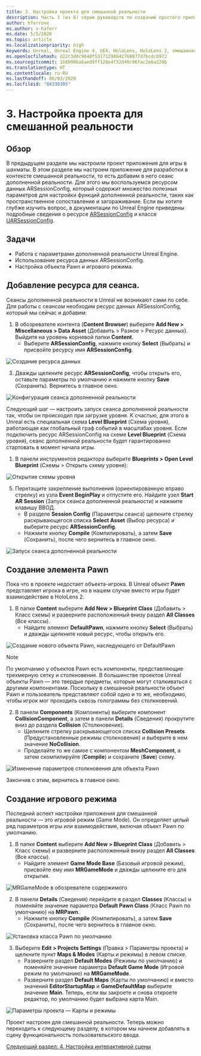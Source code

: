 ```yaml
---
title: 3. Настройка проекта для смешанной реальности
description: Часть 3 (из 6) серии руководств по созданию простого приложения для игры в шахматы с помощью Unreal Engine 4 и подключаемого модуля средств разработки пользовательского интерфейса (UX) из набора средств для смешанной реальности
author: hferrone
ms.author: v-haferr
ms.date: 5/5/2020
ms.topic: article
ms.localizationpriority: high
keywords: Unreal, Unreal Engine 4, UE4, HoloLens, HoloLens 2, смешанная реальность, учебник, начало работы, MRTK, UXT, средства разработки пользовательского интерфейса, средства UX, документация
ms.openlocfilehash: d22c3d8c9048f53171298642768877d7bcdcb972
ms.sourcegitcommit: 1b8090ba6aed9ff128e4f32d40c96fac2e6a220b
ms.translationtype: HT
ms.contentlocale: ru-RU
ms.lasthandoff: 06/03/2020
ms.locfileid: "84330305"
---
```

# <a name="3-setting-up-your-project-for-mixed-reality"></a>3. Настройка проекта для смешанной реальности

## <a name="overview"></a>Обзор

В предыдущем разделе мы настроили проект приложения для игры в шахматы. В этом разделе мы настроем приложение для разработки в контексте смешанной реальности, то есть добавим в него сеанс дополненной реальности. Для этого мы воспользуемся ресурсом данных ARSessionConfig, который содержит множество полезных параметров для настройки функций дополненной реальности, таких как пространственное сопоставление и загораживание. Если вы хотите глубже изучить вопрос, в документации по Unreal Engine приведены подробные сведения о ресурсе [ARSessionConfig](https://docs.unrealengine.com/en-US/PythonAPI/class/ARSessionConfig.html) и классе [UARSessionConfig](https://docs.unrealengine.com/en-US/API/Runtime/AugmentedReality/UARSessionConfig/index.html).

## <a name="objectives"></a>Задачи
* Работа с параметрами дополненной реальности Unreal Engine. 
* Использование ресурса данных ARSessionConfig.
* Настройка объекта Pawn и игрового режима.

## <a name="adding-the-session-asset"></a>Добавление ресурса для сеанса.
Сеансы дополненной реальности в Unreal не возникают сами по себе. Для работы с сеансом необходим ресурс данных ARSessionConfig, который мы сейчас и добавим:

1. В обозревателе контента (**Content Browser**) выберите **Add New > Miscellaneous > Data Asset** (Добавить > Разное > Ресурс данных). Выйдите на уровень корневой папки **Content**. 
    * Выберите **ARSessionConfig**, нажмите кнопку **Select** (Выбрать) и присвойте ресурсу имя **ARSessionConfig**.

![Создание ресурса данных](images/unreal-uxt/3-createasset.PNG)

3. Дважды щелкните ресурс **ARSessionConfig**, чтобы открыть его, оставьте параметры по умолчанию и нажмите кнопку **Save** (Сохранить). Вернитесь в главное окно. 

![Конфигурация сеанса дополненной реальности](images/unreal-uxt/3-arsessionconfig.PNG)

Следующий шаг — настроить запуск сеанса дополненной реальности так, чтобы он происходил при загрузке уровня. К счастью, для этого в Unreal есть специальная схема **Level Blueprint** (Схема уровня), работающая как глобальный граф событий в масштабах уровня. Если подключить ресурс ARSessionConfig на схеме **Level Blueprint** (Схема уровня), сеанс дополненной реальности будет гарантированно стартовать в момент начала игры.

1. В панели инструментов редактора выберите **Blueprints > Open Level Blueprint** (Схемы > Открыть схему уровня): 

![Открытие схемы уровня](images/unreal-uxt/3-level-blueprint.PNG)

5. Перетащите закрепление выполнения (ориентированную вправо стрелку) из узла **Event BeginPlay** и отпустите его. Найдите узел **Start AR Session** (Запуск сеанса дополненной реальности) и нажмите клавишу ВВОД.  
    * В разделе **Session Config** (Параметры сеанса) щелкните стрелку раскрывающегося списка **Select Asset** (Выбор ресурса) и выберите ресурс **ARSessionConfig**. 
    * Нажмите кнопку **Compile** (Компилировать), а затем **Save** (Сохранить), после чего вернитесь в главное окно.

![Запуск сеанса дополненной реальности](images/unreal-uxt/3-start-ar-session.PNG)

## <a name="create-a-pawn"></a>Создание элемента Pawn
Пока что в проекте недостает объекта-игрока. В Unreal объект **Pawn** представляет игрока в игре, но в нашем случае вместо игры будет взаимодействие в HoloLens 2.

1. В папке **Content** выберите **Add New > Blueprint Class** (Добавить > Класс схемы) и разверните расположенный внизу раздел **All Classes** (Все классы). 
    * Найдите элемент **DefaultPawn**, нажмите кнопку **Select** (Выбрать) и дважды щелкните новый ресурс, чтобы открыть его. 

![Создание нового объекта Pawn, наследующего от DefaultPawn](images/unreal-uxt/3-defaultpawn.PNG)

> [!NOTE]
> По умолчанию у объектов Pawn есть компоненты, представляющие трехмерную сетку и столкновение. В большинстве проектов Unreal объекты Pawn — это твердые предметы, которые могут сталкиваться с другими компонентами. Поскольку в смешанной реальности объект Pawn и пользователь представляют собой одно и то же, необходимо, чтобы игрок мог проходить сквозь голограммы без столкновений. 

2. В панели **Components** (Компоненты) выберите компонент **CollisionComponent**, а затем в панели **Details** (Сведения) прокрутите вниз до раздела **Collision** (Столкновение). 
    * Щелкните стрелку раскрывающегося списка **Collision Presets** (Предустановленные режимы столкновения) и выберите в нем значение **NoCollision**. 
    * Проделайте то же самое с компонентом **MeshComponent**, а затем скомпилируйте (**Compile**) и сохраните (**Save**) схему. 

![Изменение параметров столкновения для объекта Pawn](images/unreal-uxt/3-nocollision.PNG)

Закончив с этим, вернитесь в главное окно.

## <a name="create-a-game-mode"></a>Создание игрового режима
Последний аспект настройки приложения для смешанной реальности — это игровой режим (Game Mode). Он определяет целый ряд параметров игры или взаимодействия, включая объект Pawn по умолчанию.

1.  В папке **Content** выберите **Add New > Blueprint Class** (Добавить > Класс схемы) и разверните расположенный внизу раздел **All Classes** (Все классы). 
    * Найдите элемент **Game Mode Base** (Базовый игровой режим), присвойте ему имя **MRGameMode** и дважды щелкните его для открытия. 

![MRGameMode в обозревателе содержимого](images/unreal-uxt/3-gamemode.PNG)

2.  В панели **Details** (Сведения) перейдите в раздел **Classes** (Классы) и поменяйте значение параметра **Default Pawn Class** (Класс Pawn по умолчанию) на **MRPawn**. 
    * Нажмите кнопку **Compile** (Компилировать), а затем **Save** (Сохранить), после чего вернитесь в главное окно. 

![Установка класса Pawn по умолчанию](images/unreal-uxt/3-setpawn.PNG)

3.  Выберите **Edit > Projects Settings** (Правка > Параметры проекта) и щелкните пункт **Maps & Modes** (Карты и режимы) в левом списке. 
    * Разверните раздел **Default Modes** (Режимы по умолчанию) и поменяйте значение параметра **Default Game Mode** (Игровой режим по умолчанию) на **MRGameMode**. 
    * Разверните раздел **Default Maps** (Карты по умолчанию) и вместо значений **EditorStartupMap** и **GameDefaultMap** выберите значение **Main**. Теперь, если вы закроете и снова откроете редактор, по умолчанию будет выбрана карта Main.

![Параметры проекта — Карты и режимы](images/unreal-uxt/3-mapsandmodes.PNG)

Проект настроен для смешанной реальности. Теперь можно переходить к следующему разделу, в котором мы начнем добавлять в сцену функциональность пользовательского ввода. 

[Следующий раздел: 4. Настройка интерактивной сцены](unreal-uxt-ch4.md)